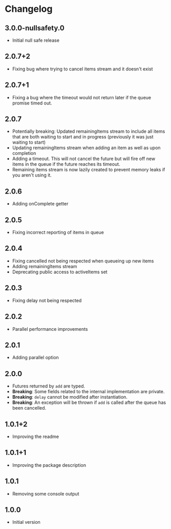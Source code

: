 # Changelog

## 3.0.0-nullsafety.0

- Initial null safe release

## 2.0.7+2

- Fixing bug where trying to cancel items stream and it doesn't exist

## 2.0.7+1

- Fixing a bug where the timeout would not return later if the queue promise timed out.

## 2.0.7

- Potentially breaking: Updated remainingItems stream to include all items that are both waiting to start and in progress (previously it was just waiting to start)
- Updating remainingItems stream when adding an item as well as upon completion
- Adding a timeout. This will not cancel the future but will fire off new items in the queue if the future reaches its timeout.
- Remaining items stream is now lazily created to prevent memory leaks if you aren't using it.

## 2.0.6

- Adding onComplete getter

## 2.0.5

- Fixing incorrect reporting of items in queue

## 2.0.4

- Fixing cancelled not being respected when queueing up new items
- Adding remainingItems stream
- Deprecating public access to activeItems set

## 2.0.3

- Fixing delay not being respected

## 2.0.2

- Parallel performance improvements

## 2.0.1

- Adding parallel option

## 2.0.0

- Futures returned by `add` are typed.
- **Breaking**: Some fields related to the internal implementation are private.
- **Breaking**: `delay` cannot be modified after instantiation.
- **Breaking**: An exception will be thrown if `add` is called after the queue has been cancelled.

## 1.0.1+2

- Improving the readme

## 1.0.1+1

- Improving the package description

## 1.0.1

- Removing some console output

## 1.0.0

- Initial version